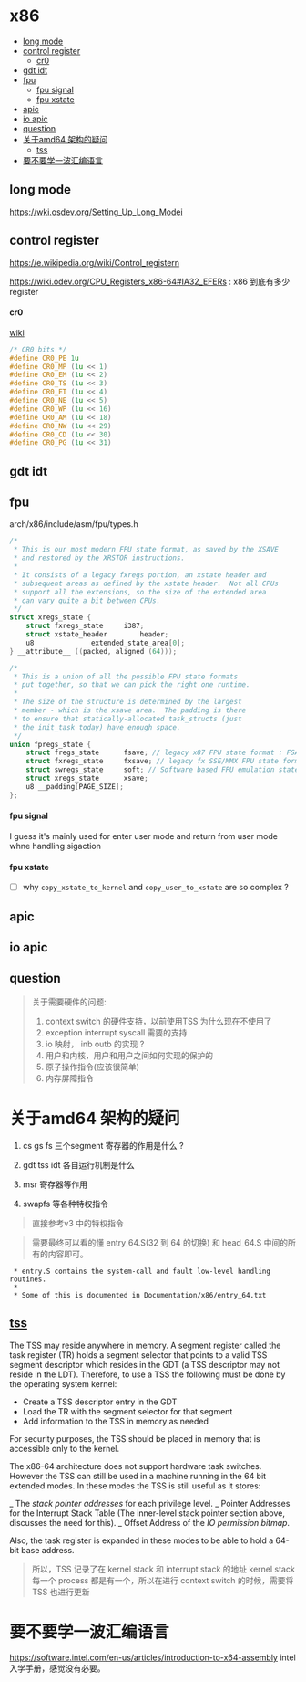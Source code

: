 # x86

<!-- vim-markdown-toc GitLab -->

  - [long mode](#long-mode)
  - [control register](#control-register)
      - [cr0](#cr0)
  - [gdt idt](#gdt-idt)
  - [fpu](#fpu)
      - [fpu signal](#fpu-signal)
      - [fpu xstate](#fpu-xstate)
  - [apic](#apic)
  - [io apic](#io-apic)
  - [question](#question)
- [关于amd64 架构的疑问](#关于amd64-架构的疑问)
  - [tss](#tss)
- [要不要学一波汇编语言](#要不要学一波汇编语言)

<!-- vim-markdown-toc -->
## long mode

https://wki.osdev.org/Setting_Up_Long_Modei

## control register
https://e.wikipedia.org/wiki/Control_registern

https://wiki.odev.org/CPU_Registers_x86-64#IA32_EFERs : x86 到底有多少 register 

#### cr0
[wiki](https://en.wikipedia.org/wiki/Control_register#CR0)
```c
/* CR0 bits */
#define CR0_PE 1u
#define CR0_MP (1u << 1)
#define CR0_EM (1u << 2)
#define CR0_TS (1u << 3)
#define CR0_ET (1u << 4)
#define CR0_NE (1u << 5)
#define CR0_WP (1u << 16)
#define CR0_AM (1u << 18)
#define CR0_NW (1u << 29)
#define CR0_CD (1u << 30)
#define CR0_PG (1u << 31)
```

## gdt idt


## fpu

arch/x86/include/asm/fpu/types.h
```c
/*
 * This is our most modern FPU state format, as saved by the XSAVE
 * and restored by the XRSTOR instructions.
 *
 * It consists of a legacy fxregs portion, an xstate header and
 * subsequent areas as defined by the xstate header.  Not all CPUs
 * support all the extensions, so the size of the extended area
 * can vary quite a bit between CPUs.
 */
struct xregs_state {
	struct fxregs_state		i387;
	struct xstate_header		header;
	u8				extended_state_area[0];
} __attribute__ ((packed, aligned (64)));

/*
 * This is a union of all the possible FPU state formats
 * put together, so that we can pick the right one runtime.
 *
 * The size of the structure is determined by the largest
 * member - which is the xsave area.  The padding is there
 * to ensure that statically-allocated task_structs (just
 * the init_task today) have enough space.
 */
union fpregs_state {
	struct fregs_state		fsave; // legacy x87 FPU state format : FSAVE FRSTOR
	struct fxregs_state		fxsave; // legacy fx SSE/MMX FPU state format, as saved by FXSAVE and restored by the FXRSTOR instructions.
	struct swregs_state		soft; // Software based FPU emulation state
	struct xregs_state		xsave;
	u8 __padding[PAGE_SIZE];
};
```

#### fpu signal
I guess it's mainly used for enter user mode and return from user mode whne handling sigaction

#### fpu xstate
- [ ] why `copy_xstate_to_kernel` and `copy_user_to_xstate` are so complex ?


## apic

## io apic

## question
> 关于需要硬件的问题:
> 1. context switch 的硬件支持，以前使用TSS 为什么现在不使用了
> 2. exception interrupt syscall 需要的支持
> 3. io 映射， inb outb 的实现 ?
> 4. 用户和内核，用户和用户之间如何实现的保护的
> 5. 原子操作指令(应该很简单)
> 6. 内存屏障指令


# 关于amd64 架构的疑问
1. cs gs fs 三个segment 寄存器的作用是什么 ?
2. gdt  tss  idt 各自运行机制是什么
3. msr 寄存器等作用


4. swapfs 等各种特权指令
> 直接参考v3 中的特权指令




> 需要最终可以看的懂 entry_64.S(32 到 64 的切换) 和 head_64.S 中间的所有的内容即可。
```
 * entry.S contains the system-call and fault low-level handling routines.
 *
 * Some of this is documented in Documentation/x86/entry_64.txt
```


## [tss](https://en.wikipedia.org/wiki/Task_state_segment)
The TSS may reside anywhere in memory. A segment register called the task register (TR) holds a segment selector that points to a valid TSS segment descriptor which resides in the GDT (a TSS descriptor may not reside in the LDT). Therefore, to use a TSS the following must be done by the operating system kernel:

- Create a TSS descriptor entry in the GDT
- Load the TR with the segment selector for that segment
- Add information to the TSS in memory as needed

For security purposes, the TSS should be placed in memory that is accessible only to the kernel.


The x86-64 architecture does not support hardware task switches. However the TSS can still be used in a machine running in the 64 bit extended modes. In these modes the TSS is still useful as it stores:

_ The *stack pointer addresses* for each privilege level.
_ Pointer Addresses for the Interrupt Stack Table (The inner-level stack pointer section above, discusses the need for this).
_ Offset Address of the *IO permission bitmap*.

Also, the task register is expanded in these modes to be able to hold a 64-bit base address.

> 所以，TSS 记录了在 kernel stack 和 interrupt stack 的地址
> kernel stack 每一个 process 都是有一个，所以在进行 context switch 的时候，需要将 TSS 也进行更新

# 要不要学一波汇编语言
https://software.intel.com/en-us/articles/introduction-to-x64-assembly intel 入学手册，感觉没有必要。
